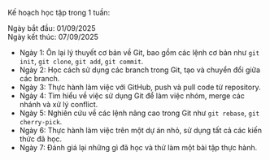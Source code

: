 Kế hoạch học tập trong 1 tuần:

Ngày bắt đầu: 01/09/2025  
Ngày kết thúc: 07/09/2025

- Ngày 1: Ôn lại lý thuyết cơ bản về Git, bao gồm các lệnh cơ bản như `git init`, `git clone`, `git add`, `git commit`.
- Ngày 2: Học cách sử dụng các branch trong Git, tạo và chuyển đổi giữa các branch.
- Ngày 3: Thực hành làm việc với GitHub, push và pull code từ repository.
- Ngày 4: Tìm hiểu về việc sử dụng Git để làm việc nhóm, merge các nhánh và xử lý conflict.
- Ngày 5: Nghiên cứu về các lệnh nâng cao trong Git như `git rebase`, `git cherry-pick`.
- Ngày 6: Thực hành làm việc trên một dự án nhỏ, sử dụng tất cả các kiến thức đã học.
- Ngày 7: Đánh giá lại những gì đã học và thử làm một bài tập thực hành.
